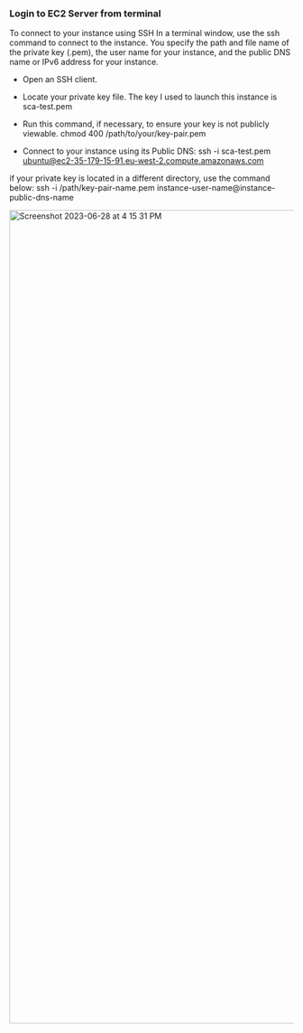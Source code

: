 ### Login to EC2 Server from terminal
 To connect to your instance using SSH
In a terminal window, use the ssh command to connect to the instance. You specify the path and file name of the private key (.pem), the user name for your instance, and the public DNS name or IPv6 address for your instance.
- Open an SSH client.

- Locate your private key file. The key I used to launch this instance is sca-test.pem

- Run this command, if necessary, to ensure your key is not publicly viewable.
 chmod 400 /path/to/your/key-pair.pem

- Connect to your instance using its Public DNS:
 ssh -i sca-test.pem ubuntu@ec2-35-179-15-91.eu-west-2.compute.amazonaws.com

if your private key is located in a different directory, use the command below:
  ssh -i /path/key-pair-name.pem instance-user-name@instance-public-dns-name

<img width="1440" alt="Screenshot 2023-06-28 at 4 15 31 PM" src="https://github.com/joy2323/DevOps_Projects/assets/43809841/484857d4-3a77-46ff-9025-8f4012377056">
